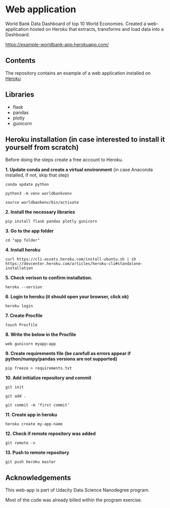 # Web application 
World Bank Data Dashboard of top 10 World Economies. Created a web-application hosted on Heroku that extracts, transforms and load data into a Dashboard.

https://example-worldbank-app.herokuapp.com/

## Contents
The repository contains an example of a web application installed on [Heroku](https://heroku.com)

## Libraries
- flask
- pandas
- plotly
- gunicorn


## Heroku installation (in case interested to install it yourself from scratch)
Before doing the steps create a free account to Heroku.

**1. Update conda and create a virtual environment** (in case Anaconda installed, if not, skip that step)

`conda update python`

`python3 -m venv worldbankvenv`

`source worldbankenv/bin/activate`

**2. Install the necessary libraries**

`pip install flask pandas plotly gunicorn`

**3. Go to the app folder**

`cd "app folder"`

**4. Install heroku**

`curl https://cli-assets.heroku.com/install-ubuntu.sh | sh
https://devcenter.heroku.com/articles/heroku-cli#standalone-installation`

**5. Check verison to confirm installation.**

`heroku --version`

**6. Login to heroku (it should open your browser, click ok)**

`heroku login`

**7. Create Procfile**

`touch Procfile`

**8. Write the below in the Procfile**

`web gunicorn myapp:app`

**9. Create requirements file (be carefull as errors appear if python/numpy/pandas versions are not supported)**

`pip freeze > requirements.txt`

**10. Add initialize repository and commit**

`git init`

`git add .`

`git commit -m ‘first commit’`

**11. Create app in heroku**

`heroku create my-app-name`

**12. Check if remote repository was added**

`git remote -v`

**13. Push to remote repository**

`git push heroku master`

## Acknowledgements
This web-app is part of Udacity Data Science Nanodegree program. 

Most of the code was already billed within the program exercise.
